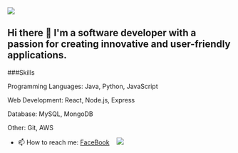 <img src="https://github-readme-stats.vercel.app/api?username=matatb30&theme=algolia&show_icons=true" />

## Hi there 👋 I'm a software developer with a passion for creating innovative and user-friendly applications.

###Skills


Programming Languages: Java, Python, JavaScript


Web Development: React, Node.js, Express


Database: MySQL, MongoDB


Other: Git, AWS



- 📫 How to reach me: [FaceBook](https://www.facebook.com/namdohuu30/)
&nbsp;&nbsp;
![](./profile-3d-contrib/profile-night-view.svg)

